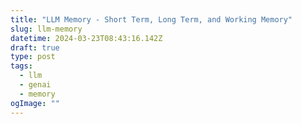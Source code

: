 ```yaml
---
title: "LLM Memory - Short Term, Long Term, and Working Memory"
slug: llm-memory
datetime: 2024-03-23T08:43:16.142Z
draft: true
type: post
tags:
  - llm
  - genai
  - memory
ogImage: ""
---
```



